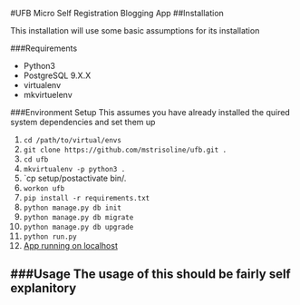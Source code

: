 #UFB Micro Self Registration Blogging App 
##Installation

This installation will use some basic assumptions for its installation

###Requirements
- Python3
- PostgreSQL 9.X.X
- virtualenv
- mkvirtuelenv

###Environment Setup
This assumes you have already installed the quired system dependencies and set them up

1. `cd /path/to/virtual/envs`
1. `git clone https://github.com/mstrisoline/ufb.git .`
1. `cd ufb`
1. `mkvirtualenv -p python3 .`
1. `cp setup/postactivate bin/.
1. `workon ufb`
1. `pip install -r requirements.txt`
1. `python manage.py db init`
1. `python manage.py db migrate`
1. `python manage.py db upgrade`
1. `python run.py`
1. [App running on localhost](http://localhost:5000)

###Usage
The usage of this should be fairly self explanitory
- 
